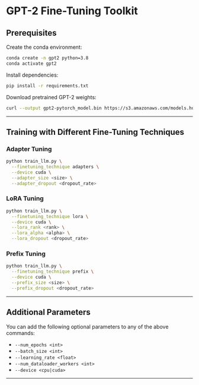 
# GPT-2 Fine-Tuning Toolkit

## Prerequisites

Create the conda environment:

```bash
conda create -n gpt2 python=3.8
conda activate gpt2
```

Install dependencies:

```bash
pip install -r requirements.txt
```

Download pretrained GPT-2 weights:

```bash
curl --output gpt2-pytorch_model.bin https://s3.amazonaws.com/models.huggingface.co/bert/gpt2-pytorch_model.bin
```

---

## Training with Different Fine-Tuning Techniques

### Adapter Tuning

```bash
python train_llm.py \
  --finetuning_technique adapters \
  --device cuda \
  --adapter_size <size> \
  --adapter_dropout <dropout_rate>
```

### LoRA Tuning

```bash
python train_llm.py \
  --finetuning_technique lora \
  --device cuda \
  --lora_rank <rank> \
  --lora_alpha <alpha> \
  --lora_dropout <dropout_rate>
```

### Prefix Tuning

```bash
python train_llm.py \
  --finetuning_technique prefix \
  --device cuda \
  --prefix_size <size> \
  --prefix_dropout <dropout_rate>
```

---

## Additional Parameters

You can add the following optional parameters to any of the above commands:

- `--num_epochs <int>`
- `--batch_size <int>`
- `--learning_rate <float>`
- `--num_dataloader_workers <int>`
- `--device <cpu|cuda>`

---
